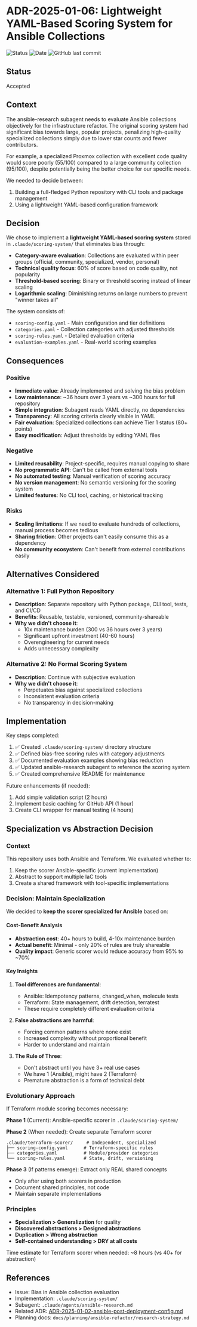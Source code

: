 # ADR-2025-01-06: Lightweight YAML-Based Scoring System for Ansible Collections

![Status](https://img.shields.io/badge/Status-Accepted-green)
![Date](https://img.shields.io/badge/Date-2025--01--06-lightgrey)
![GitHub last commit](https://img.shields.io/github/last-commit/basher83/Sombrero-Edge-Control?path=docs%2Fdecisions%2FADR-2025-01-06-ansible-collection-scoring-system.md&display_timestamp=author&style=plastic&logo=github)

## Status

Accepted

## Context

The ansible-research subagent needs to evaluate Ansible collections objectively for the infrastructure refactor. The original scoring system had significant bias towards large, popular projects, penalizing high-quality specialized collections simply due to lower star counts and fewer contributors.

For example, a specialized Proxmox collection with excellent code quality would score poorly (55/100) compared to a large community collection (95/100), despite potentially being the better choice for our specific needs.

We needed to decide between:
1. Building a full-fledged Python repository with CLI tools and package management
2. Using a lightweight YAML-based configuration framework

## Decision

We chose to implement a **lightweight YAML-based scoring system** stored in `.claude/scoring-system/` that eliminates bias through:

- **Category-aware evaluation**: Collections are evaluated within peer groups (official, community, specialized, vendor, personal)
- **Technical quality focus**: 60% of score based on code quality, not popularity
- **Threshold-based scoring**: Binary or threshold scoring instead of linear scaling
- **Logarithmic scaling**: Diminishing returns on large numbers to prevent "winner takes all"

The system consists of:
- `scoring-config.yaml` - Main configuration and tier definitions
- `categories.yaml` - Collection categories with adjusted thresholds
- `scoring-rules.yaml` - Detailed evaluation criteria
- `evaluation-examples.yaml` - Real-world scoring examples

## Consequences

### Positive

- **Immediate value**: Already implemented and solving the bias problem
- **Low maintenance**: ~36 hours over 3 years vs ~300 hours for full repository
- **Simple integration**: Subagent reads YAML directly, no dependencies
- **Transparency**: All scoring criteria clearly visible in YAML
- **Fair evaluation**: Specialized collections can achieve Tier 1 status (80+ points)
- **Easy modification**: Adjust thresholds by editing YAML files

### Negative

- **Limited reusability**: Project-specific, requires manual copying to share
- **No programmatic API**: Can't be called from external tools
- **No automated testing**: Manual verification of scoring accuracy
- **No version management**: No semantic versioning for the scoring system
- **Limited features**: No CLI tool, caching, or historical tracking

### Risks

- **Scaling limitations**: If we need to evaluate hundreds of collections, manual process becomes tedious
- **Sharing friction**: Other projects can't easily consume this as a dependency
- **No community ecosystem**: Can't benefit from external contributions easily

## Alternatives Considered

### Alternative 1: Full Python Repository

- **Description**: Separate repository with Python package, CLI tool, tests, and CI/CD
- **Benefits**: Reusable, testable, versioned, community-shareable
- **Why we didn't choose it**:
  - 10x maintenance burden (300 vs 36 hours over 3 years)
  - Significant upfront investment (40-60 hours)
  - Overengineering for current needs
  - Adds unnecessary complexity

### Alternative 2: No Formal Scoring System

- **Description**: Continue with subjective evaluation
- **Why we didn't choose it**:
  - Perpetuates bias against specialized collections
  - Inconsistent evaluation criteria
  - No transparency in decision-making

## Implementation

Key steps completed:

1. ✅ Created `.claude/scoring-system/` directory structure
2. ✅ Defined bias-free scoring rules with category adjustments
3. ✅ Documented evaluation examples showing bias reduction
4. ✅ Updated ansible-research subagent to reference the scoring system
5. ✅ Created comprehensive README for maintenance

Future enhancements (if needed):
1. Add simple validation script (2 hours)
2. Implement basic caching for GitHub API (1 hour)
3. Create CLI wrapper for manual testing (4 hours)

## Specialization vs Abstraction Decision

### Context
This repository uses both Ansible and Terraform. We evaluated whether to:
1. Keep the scorer Ansible-specific (current implementation)
2. Abstract to support multiple IaC tools
3. Create a shared framework with tool-specific implementations

### Decision: Maintain Specialization

We decided to **keep the scorer specialized for Ansible** based on:

#### Cost-Benefit Analysis
- **Abstraction cost**: 40+ hours to build, 4-10x maintenance burden
- **Actual benefit**: Minimal - only 20% of rules are truly shareable
- **Quality impact**: Generic scorer would reduce accuracy from 95% to ~70%

#### Key Insights
1. **Tool differences are fundamental**:
   - Ansible: Idempotency patterns, changed_when, molecule tests
   - Terraform: State management, drift detection, terratest
   - These require completely different evaluation criteria

2. **False abstractions are harmful**:
   - Forcing common patterns where none exist
   - Increased complexity without proportional benefit
   - Harder to understand and maintain

3. **The Rule of Three**:
   - Don't abstract until you have 3+ real use cases
   - We have 1 (Ansible), might have 2 (Terraform)
   - Premature abstraction is a form of technical debt

### Evolutionary Approach

If Terraform module scoring becomes necessary:

**Phase 1** (Current): Ansible-specific scorer in `.claude/scoring-system/`

**Phase 2** (When needed): Create separate Terraform scorer
```
.claude/terraform-scorer/     # Independent, specialized
├── scoring-config.yaml      # Terraform-specific rules
├── categories.yaml          # Module/provider categories
└── scoring-rules.yaml       # State, drift, versioning
```

**Phase 3** (If patterns emerge): Extract only REAL shared concepts
- Only after using both scorers in production
- Document shared principles, not code
- Maintain separate implementations

### Principles
- **Specialization > Generalization** for quality
- **Discovered abstractions > Designed abstractions**
- **Duplication > Wrong abstraction**
- **Self-contained understanding > DRY at all costs**

Time estimate for Terraform scorer when needed: ~8 hours (vs 40+ for abstraction)

## References

- Issue: Bias in Ansible collection evaluation
- Implementation: `.claude/scoring-system/`
- Subagent: `.claude/agents/ansible-research.md`
- Related ADR: [ADR-2025-01-02-ansible-post-deployment-config.md](./ADR-2025-01-02-ansible-post-deployment-config.md)
- Planning docs: `docs/planning/ansible-refactor/research-strategy.md`
